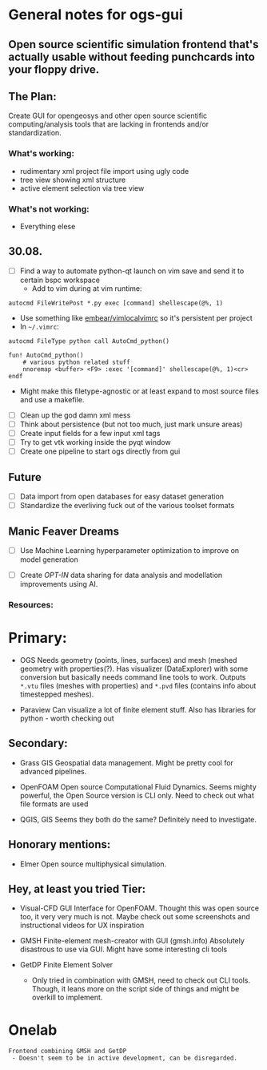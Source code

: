 General notes for ogs-gui
========================
## Open source scientific simulation frontend that's actually usable without feeding punchcards into your floppy drive.

## The Plan: 
Create GUI for opengeosys and other open source scientific computing/analysis tools that are lacking in frontends and/or standardization.

### What's working: 

 - rudimentary xml project file import using ugly code
 - tree view showing xml structure
 - active element selection via tree view

### What's not working: 

 - Everything elese

30.08.
------
 - [ ] Find a way to automate python-qt launch on vim save and send it to certain bspc workspace
   - Add to vim during at vim runtime:
```vimrc
autocmd FileWritePost *.py exec [command] shellescape(@%, 1)
``` 
   - Use something like [embear/vimlocalvimrc](https://github.com/embear/vimlocalvimrc)  so it's persistent per project
   - In `~/.vimrc`: 
```vimrc
autocmd FileType python call AutoCmd_python()

fun! AutoCmd_python()
    # various python related stuff
    nnoremap <buffer> <F9> :exec '[command]' shellescape(@%, 1)<cr>
endf
```     
   - Might make this filetype-agnostic or at least expand to most source files
              and use a makefile.

 - [ ] Clean up the god damn xml mess
 - [ ] Think about persistence (but not too much, just mark unsure areas)
 - [ ] Create input fields for a few input xml tags
 - [ ] Try to get vtk working inside the pyqt window
 - [ ] Create one pipeline to start ogs directly from gui

Future
------
 - [ ] Data import from open databases for easy dataset generation
 - [ ] Standardize the everliving fuck out of the various toolset formats

Manic Feaver Dreams
------
 - [ ] Use Machine Learning hyperparameter optimization to improve on model generation
 - [ ] Create *OPT-IN* data sharing for data analysis and modellation improvements using AI.


### Resources:

Primary:
========

- OGS
    Needs geometry (points, lines, surfaces) and mesh (meshed geometry with properties(?).
    Has visualizer (DataExplorer) with some conversion but basically needs 
    command line tools to work. 
    Outputs `*.vtu` files (meshes with properties) and `*.pvd` files (contains info about timestepped meshes). 


- Paraview
    Can visualize a lot of finite element stuff. Also has libraries for python - worth checking out

Secondary:
----------
- Grass GIS
    Geospatial data management. Might be pretty cool for advanced pipelines.

- OpenFOAM
    Open source Computational Fluid Dynamics.
    Seems mighty powerful, the Open Source version is CLI only.
    Need to check out what file formats are used

- QGIS, GIS
    Seems they both do the same? Definitely need to investigate.

Honorary mentions:
------------------

- Elmer
    Open source multiphysical simulation.


Hey, at least you tried Tier:
-----------------------------

- Visual-CFD
    GUI Interface for OpenFOAM. Thought this was open source too, it very very much is not.
    Maybe check out some screenshots and instructional videos for UX inspiration


- GMSH
    Finite-element mesh-creator with GUI (gmsh.info)
    Absolutely disastrous to use via GUI. Might have some interesting cli tools

- GetDP
    Finite Element Solver
     - Only tried in combination with GMSH, need to check out CLI tools.
       Though, it leans more on the script side of things and might be overkill to implement.

# Onelab
    Frontend combining GMSH and GetDP
     - Doesn't seem to be in active development, can be disregarded.
